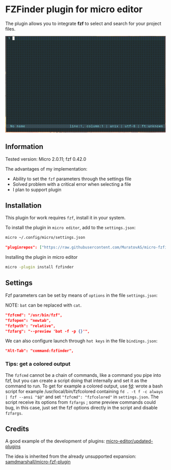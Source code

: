 # FZFinder plugin for micro editor

The plugin allows you to integrate **fzf** to select and search for your project files.

![recording-2021-11-04-231418.gif](Design/recording-2021-11-04-231418.gif)

## Information

Tested version: Micro 2.0.11; fzf 0.42.0

The advantages of my implementation:
- Ability to set the `fzf` parameters through the settings file
- Solved problem with a critical error when selecting a file
- I plan to support plugin

## Installation

This plugin for work requires `fzf`, install it in your system.

To install the plugin in `micro editor`, add to the `settings.json`:

~~~bash
micro ~/.config/micro/settings.json
~~~

~~~json
"pluginrepos": ["https://raw.githubusercontent.com/MuratovAS/micro-fzfinder/main/repo.json"],
~~~

Installing the plugin in micro editor

~~~bash
micro -plugin install fzfinder
~~~

## Settings

Fzf parameters can be set by means of `options` in the file `settings.json`:

NOTE: `bat` can be replaced with `cat`.

~~~json
"fzfcmd": "/usr/bin/fzf",
"fzfopen": "newtab",
"fzfpath": "relative",
"fzfarg": "--preview 'bat -f -p {}'",
~~~

We can also configure launch through `hot keys` in the file  `bindings.json`:

~~~json
"Alt-Tab": "command:fzfinder",
~~~

### Tips: get a colored output

The `fzfcmd` cannot be a chain of commands, like a command you pipe into fzf, but you can create a script doing that internally and set it as the command to run. To get for example a colored output, use [fd](https://github.com/sharkdp/fd): wrote a bash script for example /usr/local/bin/fzfcolored containing `fd . -t f -c always | fzf --ansi "$@"` and set `"fzfcmd": "fzfcolored"` in `settings.json`. The script receive its options from `fzfargs` ; some preview commands could bug, in this case, just set the fzf options directly in the script and disable `fzfargs`.

## Credits

A good example of the development of plugins: [micro-editor/updated-plugins](https://github.com/micro-editor/updated-plugins  )

The idea is inherited from the already unsupported expansion: [samdmarshall/micro-fzf-plugin](https://github.com/samdmarshall/micro-fzf-plugin )

